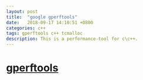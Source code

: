 ```yaml
---
layout: post
title:  "google gperftools"
date:   2018-09-17 14:10:51 +0800
categories: c++
tags: gperftools c++ tcmalloc
description: This is a performance-tool for c\c++.
---
```

# [gperftools](https://gperftools.github.io/gperftools/)


